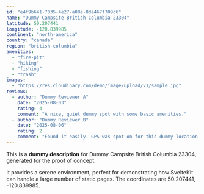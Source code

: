 ```yaml
---
id: "e4f9b641-7835-4e27-a08e-8de467f709c6"
name: "Dummy Campsite British Columbia 23304"
latitude: 50.207441
longitude: -120.839985
continent: "north-america"
country: "canada"
region: "british-columbia"
amenities:
  - "fire-pit"
  - "hiking"
  - "fishing"
  - "trash"
images:
  - "https://res.cloudinary.com/demo/image/upload/v1/sample.jpg"
reviews:
  - author: "Dummy Reviewer A"
    date: "2025-08-03"
    rating: 4
    comment: "A nice, quiet dummy spot with some basic amenities."
  - author: "Dummy Reviewer B"
    date: "2025-08-06"
    rating: 2
    comment: "Found it easily. GPS was spot on for this dummy location."
---
```


This is a **dummy description** for Dummy Campsite British Columbia 23304, generated for the proof of concept.

It provides a serene environment, perfect for demonstrating how SvelteKit can handle a large number of static pages. The coordinates are 50.207441, -120.839985.
